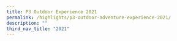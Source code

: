 ```yaml
---
title: P3 Outdoor Experience 2021
permalink: /highlights/p3-outdoor-adventure-experience-2021/
description: ""
third_nav_title: "2021"
---
```

